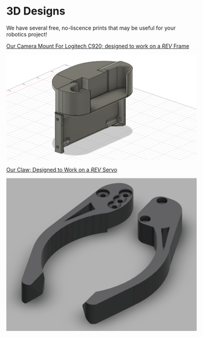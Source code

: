 # 3D Designs
We have several free, no-liscence prints that may be useful for your robotics project!

[Our Camera Mount For Logitech C920; designed to work on a *REV* Frame](https://a360.co/40rqsrF)

![Camera Mount](CameraMountv1.png)

[Our Claw; Designed to Work on a *REV* Servo](https://newlifeacademy66.autodesk360.com/g/shares/SH30dd5QT870c25f12fc6f635a2227be594f)

![Claw](V5Claw.png)
